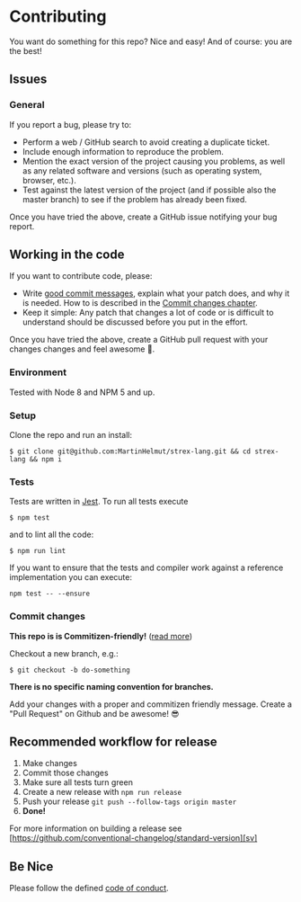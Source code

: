 # Contributing

You want do something for this repo? Nice and easy! And of course: you are the best!

## Issues

### General

If you report a bug, please try to:

-   Perform a web / GitHub search to avoid creating a duplicate ticket.
-   Include enough information to reproduce the problem.
-   Mention the exact version of the project causing you problems, as well as any related software and versions (such as operating system, browser, etc.).
-   Test against the latest version of the project (and if possible also the master branch) to see if the problem has already been fixed.

Once you have tried the above, create a GitHub issue notifying your bug report.

## Working in the code

If you want to contribute code, please:

-   Write [good commit messages](http://tbaggery.com/2008/04/19/a-note-about-git-commit-messages.html), explain what your patch does, and why it is needed. How to is described in the [Commit changes chapter](#commit-changes).
-   Keep it simple: Any patch that changes a lot of code or is difficult to understand should be discussed before you put in the effort.

Once you have tried the above, create a GitHub pull request with your changes changes and feel awesome 🎉.

### Environment

Tested with Node 8 and NPM 5 and up.

### Setup

Clone the repo and run an install:

```shell
$ git clone git@github.com:MartinHelmut/strex-lang.git && cd strex-lang && npm i
```

### Tests

Tests are written in [Jest][jturl]. To run all tests execute

```shell
$ npm test
```

and to lint all the code:

```shell
$ npm run lint
```

If you want to ensure that the tests and compiler work against a reference implementation you can execute:

```shell
npm test -- --ensure
```

### Commit changes

**This repo is is Commitizen-friendly!** ([read more][czcli])

Checkout a new branch, e.g.:

```shell
$ git checkout -b do-something
```

**There is no specific naming convention for branches.**

Add your changes with a proper and commitizen friendly message. Create a "Pull Request" on Github and be awesome! 😎

## Recommended workflow for release

1.  Make changes
2.  Commit those changes
3.  Make sure all tests turn green
4.  Create a new release with `npm run release`
5.  Push your release `git push --follow-tags origin master`
6.  **Done!**

For more information on building a release see [https://github.com/conventional-changelog/standard-version][sv]

## Be Nice

Please follow the defined [code of conduct](CODE_OF_CONDUCT.md).

[czcli]: http://commitizen.github.io/cz-cli/
[svurl]: https://github.com/conventional-changelog/standard-version
[jturl]: https://facebook.github.io/jest/
